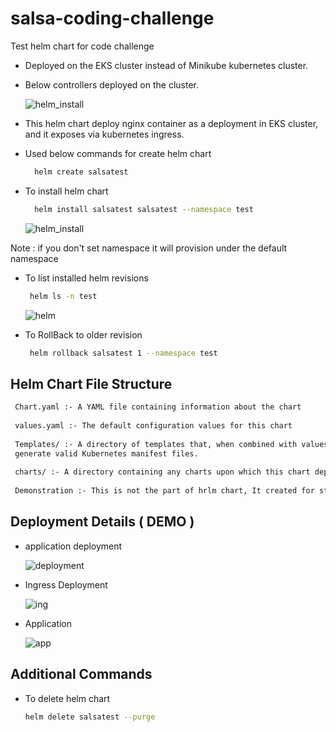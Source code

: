# salsa-coding-challenge
Test helm chart for code challenge

* Deployed on the EKS cluster instead of Minikube kubernetes cluster.
* Below controllers deployed on the cluster.

  ![helm_install](https://github.com/codereposumudu/salsa-coding-challenge/blob/feature/initial_commit/demonstration/kubesystem.png)

* This helm chart deploy nginx container as a deployment in EKS cluster, and it exposes via  kubernetes ingress.
* Used below commands for create helm chart

  ```bash
    helm create salsatest
  ```
* To install helm chart

  ```bash
    helm install salsatest salsatest --namespace test 
  ```
  ![helm_install](https://github.com/codereposumudu/salsa-coding-challenge/blob/feature/initial_commit/demonstration/helm_install.png)
    

Note : if you don't set namespace it will provision under the default namespace

* To list installed helm revisions
   ```bash
    helm ls -n test
  ```
  ![helm](https://github.com/codereposumudu/salsa-coding-challenge/blob/feature/initial_commit/demonstration/helm.png)

* To RollBack to older revision 

   ```bash
    helm rollback salsatest 1 --namespace test
  ```
## Helm Chart File Structure

   ```bash
    Chart.yaml :- A YAML file containing information about the chart
    
    values.yaml :- The default configuration values for this chart
    
    Templates/ :- A directory of templates that, when combined with values, will 
    generate valid Kubernetes manifest files.
    
    charts/ :- A directory containing any charts upon which this chart depends.
    
    Demonstration :- This is not the part of hrlm chart, It created for store demo screenshots
  ```

## Deployment Details ( DEMO )

* application deployment

  ![deployment](https://github.com/codereposumudu/salsa-coding-challenge/blob/feature/initial_commit/demonstration/deployment.png)

* Ingress Deployment

  ![ing](https://github.com/codereposumudu/salsa-coding-challenge/blob/feature/initial_commit/demonstration/ingress.png)

* Application

  ![app](https://github.com/codereposumudu/salsa-coding-challenge/blob/feature/initial_commit/demonstration/app.png)

## Additional Commands

* To delete helm chart
  ```bash
  helm delete salsatest --purge
  ```